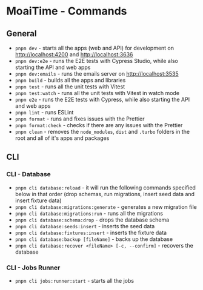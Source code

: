 # MoaiTime - Commands

## General

- `pnpm dev` - starts all the apps (web and API) for development on <http://localhost:4200> and <http://localhost:3636>
- `pnpm dev:e2e` - runs the E2E tests with Cypress Studio, while also starting the API and web apps
- `pnpm dev:emails` - runs the emails server on <http://localhost:3535>
- `pnpm build` - builds all the apps and libraries
- `pnpm test` - runs all the unit tests with Vitest
- `pnpm test:watch` - runs all the unit tests with Vitest in watch mode
- `pnpm e2e` - runs the E2E tests with Cypress, while also starting the API and web apps
- `pnpm lint` - runs ESLint
- `pnpm format` - runs and fixes issues with the Prettier
- `pnpm format:check` - checks if there are any issues with the Prettier
- `pnpm clean` - removes the `node_modules`, `dist` and `.turbo` folders in the root and all of it's apps and packages

## CLI

### CLI - Database

- `pnpm cli database:reload` - it will run the following commands specified below in that order (drop schemas, run migrations, insert seed data and insert fixture data)
- `pnpm cli database:migrations:generate` - generates a new migration file
- `pnpm cli database:migrations:run` - runs all the migrations
- `pnpm cli database:schema:drop` - drops the database schema
- `pnpm cli database:seeds:insert` - inserts the seed data
- `pnpm cli database:fixtures:insert` - inserts the fixture data
- `pnpm cli database:backup [fileName]` - backs up the database
- `pnpm cli database:recover <fileName> [-c, --confirm]` - recovers the database

### CLI - Jobs Runner

- `pnpm cli jobs:runner:start` - starts all the jobs
